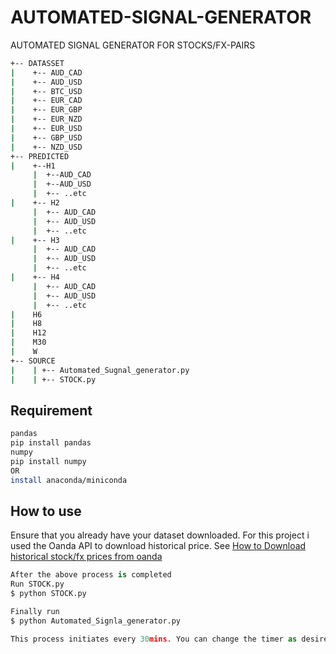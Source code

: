 # AUTOMATED-SIGNAL-GENERATOR
AUTOMATED SIGNAL GENERATOR FOR STOCKS/FX-PAIRS

```bash
+-- DATASSET
|    +-- AUD_CAD
|    +-- AUD_USD
|    +-- BTC_USD
|    +-- EUR_CAD
|    +-- EUR_GBP
|    +-- EUR_NZD
|    +-- EUR_USD
|    +-- GBP_USD
|    +-- NZD_USD
+-- PREDICTED
|    +--H1
     |  +--AUD_CAD
     |  +--AUD_USD
     |  +-- ..etc
|    +-- H2
     |  +-- AUD_CAD
     |  +-- AUD_USD
     |  +-- ..etc
|    +-- H3
     |  +-- AUD_CAD
     |  +-- AUD_USD
     |  +-- ..etc
|    +-- H4
     |  +-- AUD_CAD
     |  +-- AUD_USD
     |  +-- ..etc
|    H6
|    H8
|    H12
|    M30
|    W
+-- SOURCE
|    | +-- Automated_Sugnal_generator.py
|    | +-- STOCK.py
```

## Requirement

```bash
pandas
pip install pandas
numpy
pip install numpy
OR
install anaconda/miniconda
```

## How to use

Ensure that you already have your dataset downloaded. For this project i used the Oanda API to download historical price.
See [How to Download historical stock/fx prices from oanda](https://github.com/fibai/OANDA-API-WRAPPER/tree/master/HISTORICAL%20PRICES)

```python
After the above process is completed
Run STOCK.py
$ python STOCK.py

Finally run 
$ python Automated_Signla_generator.py

This process initiates every 30mins. You can change the timer as desired.
```
